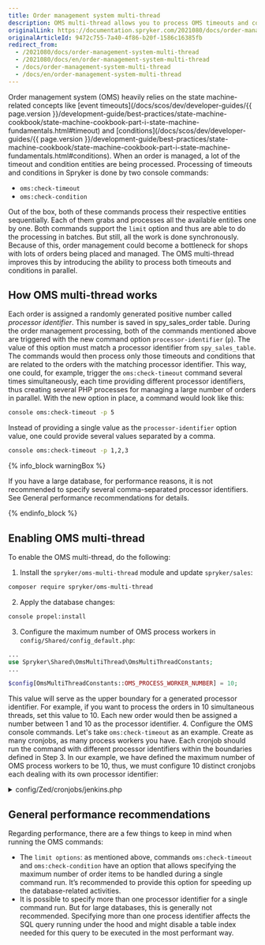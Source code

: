```yaml
---
title: Order management system multi-thread
description: OMS multi-thread allows you to process OMS timeouts and conditions in parallel. Learn how to enable it.
originalLink: https://documentation.spryker.com/2021080/docs/order-management-system-multi-thread
originalArticleId: 9472c755-7a40-4f86-b20f-1586c16385fb
redirect_from:
  - /2021080/docs/order-management-system-multi-thread
  - /2021080/docs/en/order-management-system-multi-thread
  - /docs/order-management-system-multi-thread
  - /docs/en/order-management-system-multi-thread
---
```


Order management system (OMS) heavily relies on the state machine-related concepts like [event timeouts](/docs/scos/dev/developer-guides/{{ page.version }}/development-guide/best-practices/state-machine-cookbook/state-machine-cookbook-part-i-state-machine-fundamentals.html#timeout) and [conditions](/docs/scos/dev/developer-guides/{{ page.version }}/development-guide/best-practices/state-machine-cookbook/state-machine-cookbook-part-i-state-machine-fundamentals.html#conditions). When an order is managed, a lot of the timeout and condition entities are being processed. Processing of timeouts and conditions in Spryker is done by two console commands:

* `oms:check-timeout`
* `oms:check-condition`

Out of the box, both of these commands process their respective entities sequentially. Each of them grabs and processes all the available entities one by one. Both commands support the `limit` option and thus are able to do the processing in batches. But still, all the work is done synchronously. Because of this, order management could become a bottleneck for shops with lots of orders being placed and managed. The OMS multi-thread improves this by introducing the ability to process both timeouts and conditions in parallel.

## How OMS multi-thread works
Each order is assigned a randomly generated positive number called *processor identifier*. This number is saved in spy_sales_order table. During the order management processing, both of the commands mentioned above are triggered with the new command option `processor-identifier` (`p`). The value of this option must match a processor identifier from `spy_sales_table`. The commands would then process only those timeouts and conditions that are related to the orders with the matching processor identifier. This way, one could, for example, trigger the `oms:check-timeout` command several times simultaneously, each time providing different processor identifiers, thus creating several PHP processes for managing a large number of orders in parallel. With the new option in place, a command would look like this:

```Bash
console oms:check-timeout -p 5
```
Instead of providing a single value as the `processor-identifier` option value, one could provide several values separated by a comma.

```Bash
console oms:check-timeout -p 1,2,3
```
{% info_block warningBox %}

If you have a large database, for performance reasons, it is not recommended to specify several comma-separated processor identifiers. See General performance recommendations for details.

{% endinfo_block %}

## Enabling OMS multi-thread
To enable the OMS multi-thread, do the following:

1. Install the `spryker/oms-multi-thread` module and update `spryker/sales`:

```Bash
composer require spryker/oms-multi-thread
```

2. Apply the database changes:
```Bash
console propel:install
```
3. Configure the maximum number of OMS process workers in `config/Shared/config_default.php`:

```PHP
...
use Spryker\Shared\OmsMultiThread\OmsMultiThreadConstants;
...

$config[OmsMultiThreadConstants::OMS_PROCESS_WORKER_NUMBER] = 10;
```
This value will serve as the upper boundary for a generated processor identifier. For example, if you want to process the orders in 10 simultaneous threads, set this value to 10. Each new order would then be assigned a number between 1 and 10 as the processor identifier.
4. Configure the OMS console commands. Let's take `oms:check-timeout` as an example. Create as many cronjobs, as many process workers you have. Each cronjob should run the command with different processor identifiers within the boundaries defined in Step 3. In our example, we have defined the maximum number of OMS process workers to be 10, thus, we must configure 10 distinct cronjobs each dealing with its own processor identifier:

<details>
<summary>config/Zed/cronjobs/jenkins.php</summary>
    
```PHP
/* STATE MACHINE */
$jobs[] = [
    'name'     => 'check-statemachine-conditions',
    'command'  => '$PHP_BIN vendor/bin/console oms:check-condition -p 1',
    'schedule' => '*/10 * * * *',
    'enable'   => true,
    'run_on_non_production' => true,
    'stores'   => $allStores,
];

$jobs[] = [
    'name'     => 'check-statemachine-conditions',
    'command'  => '$PHP_BIN vendor/bin/console oms:check-condition -p 2',
    'schedule' => '*/10 * * * *',
    'enable'   => true,
    'run_on_non_production' => true,
    'stores'   => $allStores,
];

...

$jobs[] = [
    'name'     => 'check-statemachine-conditions',
    'command'  => '$PHP_BIN vendor/bin/console oms:check-condition -p 10',
    'schedule' => '*/10 * * * *',
    'enable'   => true,
    'run_on_non_production' => true,
    'stores'   => $allStores,
];
```
</details>

## General performance recommendations
Regarding performance, there are a few things to keep in mind when running the OMS commands:

* The `limit options`: as mentioned above, commands `oms:check-timeout` and `oms:check-condition` have an option that allows specifying the maximum number of order items to be handled during a single command run. It’s recommended to provide this option for speeding up the database-related activities.
* It is possible to specify more than one processor identifier for a single command run. But for large databases, this is generally not recommended. Specifying more than one process identifier affects the SQL query running under the hood and might disable a table index needed for this query to be executed in the most performant way.

 

